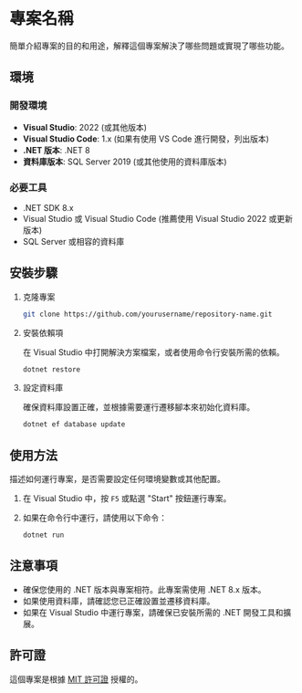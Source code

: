# 專案名稱

簡單介紹專案的目的和用途，解釋這個專案解決了哪些問題或實現了哪些功能。

## 環境

### 開發環境

- **Visual Studio**: 2022 (或其他版本)
- **Visual Studio Code**: 1.x (如果有使用 VS Code 進行開發，列出版本)
- **.NET 版本**: .NET 8
- **資料庫版本**: SQL Server 2019 (或其他使用的資料庫版本)

### 必要工具

- .NET SDK 8.x
- Visual Studio 或 Visual Studio Code (推薦使用 Visual Studio 2022 或更新版本)
- SQL Server 或相容的資料庫

## 安裝步驟

1. 克隆專案

    ```bash
    git clone https://github.com/yourusername/repository-name.git
    ```

2. 安裝依賴項

    在 Visual Studio 中打開解決方案檔案，或者使用命令行安裝所需的依賴。

    ```bash
    dotnet restore
    ```

3. 設定資料庫

    確保資料庫設置正確，並根據需要運行遷移腳本來初始化資料庫。

    ```bash
    dotnet ef database update
    ```

## 使用方法

描述如何運行專案，是否需要設定任何環境變數或其他配置。

1. 在 Visual Studio 中，按 `F5` 或點選 "Start" 按鈕運行專案。
2. 如果在命令行中運行，請使用以下命令：

    ```bash
    dotnet run
    ```

## 注意事項

- 確保您使用的 .NET 版本與專案相符。此專案需使用 .NET 8.x 版本。
- 如果使用資料庫，請確認您已正確設置並遷移資料庫。
- 如果在 Visual Studio 中運行專案，請確保已安裝所需的 .NET 開發工具和擴展。

## 許可證

這個專案是根據 [MIT 許可證](LICENSE) 授權的。
